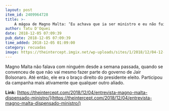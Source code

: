 ```yaml
---
layout: post
item_id: 2409964728
title: >-
    A mágoa de Magno Malta: ‘Eu achava que ia ser ministro e eu não fui’.
author: Tatu D'Oquei
date: 2018-12-05 07:09:39
pub_date: 2018-12-05 07:09:39
time_added: 2018-12-05 01:09:00
category: recuadas
image: https://theintercept.imgix.net/wp-uploads/sites/1/2018/12/04-12-18-magno-malta-1543946759.jpg?auto=compress%2Cformat&q=90&fit=crop&w=1200&h=800
---
```


Magno Malta não falava com ninguém desde a semana passada, quando se convenceu de que não vai mesmo fazer parte do governo de Jair Bolsonaro. Até então, ele era o braço direito do presidente eleito. Participou da campanha mais ativamente que qualquer outro aliado.

**Link:** [https://theintercept.com/2018/12/04/entrevista-magno-malta-dispensado-ministro/](https://theintercept.com/2018/12/04/entrevista-magno-malta-dispensado-ministro/)

